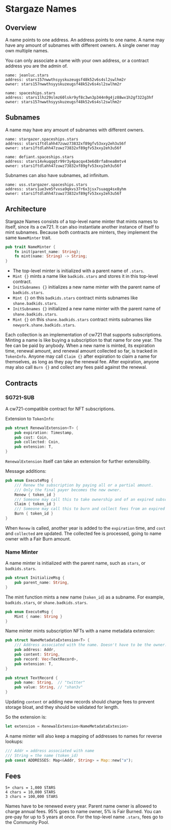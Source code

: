 # Stargaze Names

## Overview

A name points to one address. An address points to one name. A name may have any amount of subnames with different owners. A single owner may own multiple names.

You can only associate a name with your own address, or a contract address you are the admin of.

```
name: jeanluc.stars
address: stars157nwwthsyyskuzeugsf48k52v6s4sl2swlhm2r
owner: stars157nwwthsyyskuzeugsf48k52v6s4sl2swlhm2r
```

```
name: spaceships.stars
address: stars1lhz29slmz60lskr9yf8c3wn3p344n9g4jz88wx1h2gf322g3hf
owner: stars157nwwthsyyskuzeugsf48k52v6s4sl2swlhm2r
```

## Subnames

A name may have any amount of subnames with different owners.

```
name: stargazer.spaceships.stars
address: stars1ftdlahh47zuwz73832xf89gfv53xxy2eh3u56f
owner: stars1ftdlahh47zuwz73832xf89gfv53xxy2eh3u56f
```

```
name: defiant.spaceships.stars
address: stars14vkuqqqtr99r3y4pacqx43e6d8rfa8nea8mtv4
owner: stars1ftdlahh47zuwz73832xf89gfv53xxy2eh3u56f
```

Subnames can also have subnames, ad infinitum.

```
name: uss.stargazer.spaceships.stars
address: stars1ue3vm5fvxsa9qkvs37r6x3jsx7suaqg4sx8yhm
owner: stars1ftdlahh47zuwz73832xf89gfv53xxy2eh3u56f
```

## Architecture

Stargaze Names consists of a top-level name minter that mints names to itself, since its a cw721. It can also instantiate another instance of itself to mint subnames. Because both contracts are minters, they implement the same `NameMinter` trait.

```rs
pub trait NameMinter {
    fn init(parent_name: String);
    fn mint(name: String) -> String;
}
```

- The top-level minter is initialized with a parent name of `.stars`.
- `Mint {}` mints a name like `badkids.stars` and stores it in this top-level contract.
- `InitSubnames {}` initializes a new name minter with the parent name of `badkids.stars`.
- `Mint {}` on this `badkids.stars` contract mints subnames like `shane.badkids.stars`.
- `InitSubnames {}` initialized a new name minter with the parent name of `shane.badkids.stars`.
- `Mint {}` on this `shane.badkids.stars` contract mints subnames like `newyork.shane.badkids.stars`.

Each collection is an implementation of cw721 that supports subscriptions. Minting a name is like buying a subscription to that name for one year. The fee can be paid by anybody. When a new name is minted, its expiration time, renewal amount, and renewal amount collected so far, is tracked in `TokenInfo`. Anyone may call `Claim {}` after expiration to claim a name for themselves, as long as they pay the renewal fee. After expiration, anyone may also call `Burn {}` and collect any fees paid against the renewal.

## Contracts

### SG721-SUB

A cw721-compatible contract for NFT subscriptions.

Extension to `TokenInfo`:

```rs
pub struct RenewalExtension<T> {
    pub expiration: Timestamp,
    pub cost: Coin,
    pub collected: Coin,
    pub extension: T,
}
```

`RenewalExtension` itself can take an extension for further extensibility.

Message additions:

```rs
pub enum ExecuteMsg {
    /// Renew the subscription by paying all or a partial amount.
    /// Only the final payer becomes the new owner.
    Renew { token_id }
    /// Someone may call this to take ownership and of an expired subscription
    Claim { token_id }
    /// Someone may call this to burn and collect fees from an expired subscription
    Burn { token_id }
}
```

When `Renew` is called, another year is added to the `expiration` time, and `cost` and `collected` are updated. The collected fee is processed, going to name owner with a Fair Burn amount.

### Name Minter

A name minter is initialized with the parent name, such as `stars`, or `badkids.stars`.

```rs
pub struct InitializeMsg {
    pub parent_name: String,
}
```

The mint function mints a new name (`token_id`) as a subname. For example, `badkids.stars`, or `shane.badkids.stars`.

```rs
pub enum ExecuteMsg {
    Mint { name: String }
}
```

Name minter mints subscription NFTs with a name metadata extension:

```rs
pub struct NameMetadataExtension<T> {
    /// Address associated with the name. Doesn't have to be the owner. For example, this could be a collection contract address.
    pub address: Addr,
    pub content: String,
    pub record: Vec<TextRecord>,
    pub extension: T,
}

pub struct TextRecord {
    pub name: String,  // "twitter"
    pub value: String, // "shan3v"
}
```

Updating `content` or adding new records should charge fees to prevent storage bloat, and they should be validated for length.

So the extension is:

```rs
let extension = RenewalExtension<NameMetadataExtesion>
```

A name minter will also keep a mapping of addresses to names for reverse lookups:

```rs
/// Addr = address associated with name
/// String = the name (token_id)
pub const ADDRESSES: Map<&Addr, String> = Map::new("a");
```

## Fees

```
5+ chars = 1,000 STARS
4 chars = 10,000 STARS
3 chars = 100,000 STARS
```

Names have to be renewed every year. Parent name owner is allowed to charge annual fees. 95% goes to name owner, 5% is Fair Burned. You can pre-pay for up to 5 years at once. For the top-level name `.stars`, fees go to the Community Pool.
